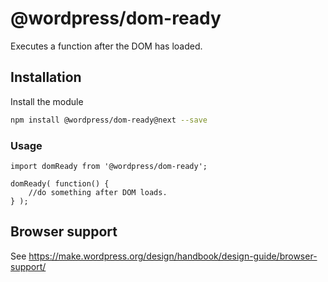 # @wordpress/dom-ready

Executes a function after the DOM has loaded.

## Installation

Install the module

```bash
npm install @wordpress/dom-ready@next --save
```

### Usage

```JS
import domReady from '@wordpress/dom-ready';

domReady( function() {
	//do something after DOM loads.
} );
```

## Browser support

See https://make.wordpress.org/design/handbook/design-guide/browser-support/
